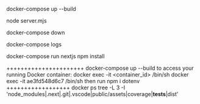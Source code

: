 
docker-compose up --build

node server.mjs

docker-compose down

docker-compose logs

docker-compose run nextjs npm install

++++++++++++++++++++++
docker-compose up --build
to access your running Docker container:
docker exec -it <container_id> /bin/sh
docker exec -it ae3fd548d6c7 /bin/sh
then run 
npm i dotenv
++++++++++++++++++
docker ps
tree -L 3 -I 'node_modules|.next|.git|.vscode|public/assets|coverage|__tests__|dist'